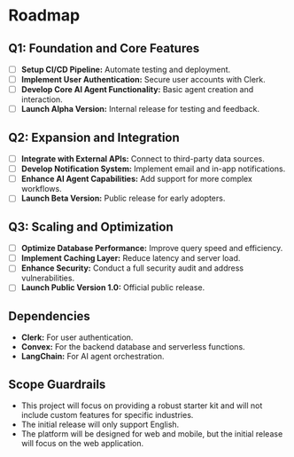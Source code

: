 # Roadmap

## Q1: Foundation and Core Features
- [ ] **Setup CI/CD Pipeline:** Automate testing and deployment.
- [ ] **Implement User Authentication:** Secure user accounts with Clerk.
- [ ] **Develop Core AI Agent Functionality:** Basic agent creation and interaction.
- [ ] **Launch Alpha Version:** Internal release for testing and feedback.

## Q2: Expansion and Integration
- [ ] **Integrate with External APIs:** Connect to third-party data sources.
- [ ] **Develop Notification System:** Implement email and in-app notifications.
- [ ] **Enhance AI Agent Capabilities:** Add support for more complex workflows.
- [ ] **Launch Beta Version:** Public release for early adopters.

## Q3: Scaling and Optimization
- [ ] **Optimize Database Performance:** Improve query speed and efficiency.
- [ ] **Implement Caching Layer:** Reduce latency and server load.
- [ ] **Enhance Security:** Conduct a full security audit and address vulnerabilities.
- [ ] **Launch Public Version 1.0:** Official public release.

## Dependencies
- **Clerk:** For user authentication.
- **Convex:** For the backend database and serverless functions.
- **LangChain:** For AI agent orchestration.

## Scope Guardrails
- This project will focus on providing a robust starter kit and will not include custom features for specific industries.
- The initial release will only support English.
- The platform will be designed for web and mobile, but the initial release will focus on the web application.
